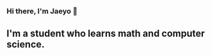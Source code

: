 ### Hi there, I'm Jaeyo 👋

## I'm a student who learns math and computer science.


<!--
#### Skills
<img src="https://img.shields.io/badge/Python-3776AB?style=flat-square&logo=Python&logoColor=black"/> <img src="https://img.shields.io/badge/C-A8B9CC?style=flat-square&logo=C&logoColor=black"/> <img src="https://img.shields.io/badge/Tensorflow-EC6813?style=flat-square&logo=Tensorflow&logoColor=black"/>  
    
### Connect with me:

<a href="https://instagram.com/jaeyo_mayo/">
    <img 
        src="http://img.shields.io/badge/-Instagram-black?style=flat&logo=Instagram&link=https://instagram.com/jaeyo_mayo/"
        style="height : auto; margin-left : 10px; margin-right : 10px;"/>
</a>


<a href="https://facebook.com/profile.php?id=100005292883129">
    <img 
        src="http://img.shields.io/badge/-Facebook-black?style=flat&logo=Facebook&link=https://facebook.com/profile.php?id=100005292883129"
        style="height : auto; margin-left : 10px; margin-right : 10px;"/>
</a>

<!--[![j-mayo's github stats](https://github-readme-stats.vercel.app/api?username=j-mayo)](https://github.com/anuraghazra/github-readme-stats) -->

<!--
**j-mayo/j-mayo** is a ✨ _special_ ✨ repository because its `README.md` (this file) appears on your GitHub profile.

Here are some ideas to get you started:

- 🔭 I’m currently working on ...
- 🌱 I’m currently learning ...
- 👯 I’m looking to collaborate on ...
- 🤔 I’m looking for help with ...
- 💬 Ask me about ...
- 📫 How to reach me: ...
- 😄 Pronouns: ...
- ⚡ Fun fact: ...
-->

